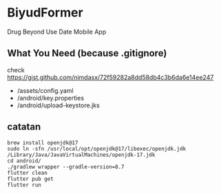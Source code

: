 # BiyudFormer
Drug Beyond Use Date Mobile App

## What You Need (because .gitignore)
check https://gist.github.com/nimdasx/72f59282a8dd58db4c3b6da6e14ee247  
- /assets/config.yaml
- /android/key.properties
- /android/upload-keystore.jks

## catatan
```
brew install openjdk@17
sudo ln -sfn /usr/local/opt/openjdk@17/libexec/openjdk.jdk /Library/Java/JavaVirtualMachines/openjdk-17.jdk
cd android/
./gradlew wrapper --gradle-version=8.7
flutter clean
flutter pub get
flutter run
```